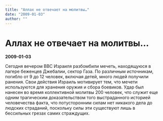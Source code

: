 ```yaml
---
title: "Аллах не отвечает на молитвы…"
date: "2009-01-03"
author: ""
---
```


# Аллах не отвечает на молитвы…

**2009-01-03** 

Сегодня вечером ВВС Израиля  разбомбили мечеть, находящуюся  в лагере беженцев Джебалии, сектор  Газа. По различным источникам, погибло от 9 до 12 человек, включая детей, много людей получили ранения. Свои действия Израиль мотивирует тем, что мечети используются для хранения оружия и сбора боевиков. Удар был нанесен во время коллективной молитвы 200 человек, что служит еще одним трагическим доказательством того выстраданного историей человечества факта, что потусторонним силам нет никакого дела до людских страданий, поскольку  силы эти существуют лишь в бессильных грезах самих страждущих.